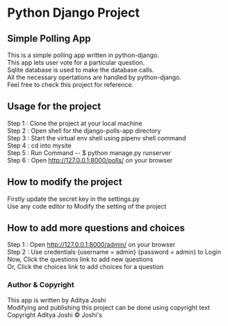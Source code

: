 # Python Django Project
## Simple Polling App
This is a simple polling app written in python-django. \
This app lets user vote for a particular question. \
Sqlite database is used to make the database calls. \
All the necessary opertations are handled by python-django. \
Feel free to check this project for reference.

## Usage for the project
Step 1 : Clone the project at your local machine \
Step 2 : Open shell for the django-polls-app directory \
Step 3 : Start the virtual env shell using pipenv shell command \
Step 4 : cd into mysite \
Step 5 : Run Command -- $ python manage.py runserver \
Step 6 : Open http://127.0.0.1:8000/polls/ on your browser 

## How to modify the project
Firstly update the secret key in the settings.py \
Use any code editor to Modify the setting of the project 

## How to add more questions and choices
Step 1 : Open http://127.0.0.1:8000/admin/ on your browser \
Step 2 : Use credentials {username = admin} {password = admin} to Login \
Now, Click the questions link to add new questions \
Or, Click the choices link to add choices for a question 

### Author & Copyright
This app is written by Aditya Joshi \
Modifying and publishing this project can be done using copyright text \
Copyright Aditya Joshi &copy; Joshi's
